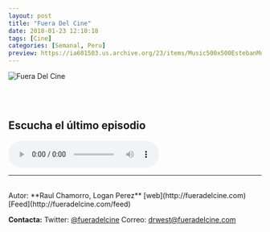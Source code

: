 ```yaml
---
layout: post
title: "Fuera Del Cine"
date: 2018-01-23 12:10:18
tags: [Cine]
categories: [Semanal, Peru]
preview: https://ia601503.us.archive.org/23/items/Music500x500EstebanMontoya/FueraDelCine300.jpg
---
```


![Fuera Del Cine](https://ia601503.us.archive.org/23/items/Music500x500EstebanMontoya/FueraDelCine500.jpg)

<br/>
<br/>

## Escucha el último episodio

<!--reproductor-feed=http://fueradelcine.com/feed-->
<!--reproductor-start-->
<audio id="audio" preload="auto" controls="" src="http://media.blubrry.com/fueradelcine/fueradelcine.com/podcasts/ep-53-fdc-08-01-2018.mp3"></audio>
<!--reproductor-end-->



_ _ _
<br>
Autor: **Raul Chamorro, Logan Perez**
[web](http://fueradelcine.com)
[Feed](http://fueradelcine.com/feed)





**Contacta:**
Twitter: [@fueradelcine](https://twitter.com/fueradelcine)
Correo: [drwest@fueradelcine.com](mailto:drwest@fueradelcine.com)

